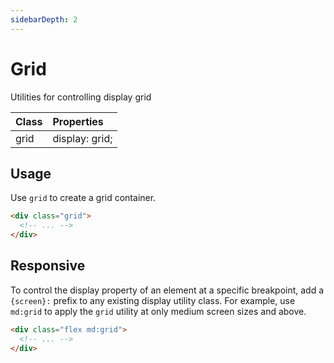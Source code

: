 ```yaml
---
sidebarDepth: 2
---
```


# Grid

Utilities for controlling display grid

| Class | Properties     |
| :---- | :------------- |
| grid  | display: grid; |

## Usage

Use `grid` to create a grid container.

```html
<div class="grid">
  <!-- ... -->
</div>
```

## Responsive

To control the display property of an element at a specific breakpoint, add a `{screen}:` prefix to any existing display utility class. For example, use `md:grid` to apply the `grid` utility at only medium screen sizes and above.

```html
<div class="flex md:grid">
  <!-- ... -->
</div>
```
